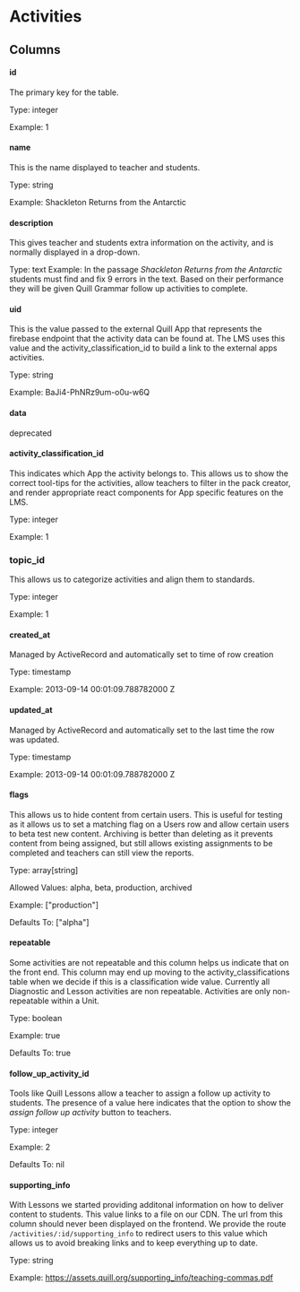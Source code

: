 # Activities

## Columns

#### id
The primary key for the table.

Type: integer 

Example: 1


#### name
This is the name displayed to teacher and students.

Type: string

Example: Shackleton Returns from the Antarctic


#### description 
This gives teacher and students extra information on the activity, and is normally displayed in a drop-down.

Type: text
Example: In the passage _Shackleton Returns from the Antarctic_ students must find and fix 9 errors in the text. Based on their performance they will be given Quill Grammar follow up activities to complete.

#### uid
This is the value passed to the external Quill App that represents the firebase endpoint that the activity data can be found at. The LMS uses this value and the activity_classification_id to build a link to the external apps activities.

Type: string

Example:  BaJi4-PhNRz9um-o0u-w6Q

#### data
deprecated

#### activity_classification_id
This indicates which App the activity belongs to. This allows us to show the correct tool-tips for the activities, allow teachers to filter in the pack creator, and render appropriate react components for App specific features on the LMS.

Type: integer

Example: 1

### topic_id
This allows us to categorize activities and align them to standards.

Type: integer

Example: 1

#### created_at
Managed by ActiveRecord and automatically set to time of row creation

Type: timestamp

Example: 2013-09-14 00:01:09.788782000 Z

#### updated_at
Managed by ActiveRecord and automatically set to the last time the row was updated.

Type: timestamp

Example: 2013-09-14 00:01:09.788782000 Z

#### flags
This allows us to hide content from certain users. This is useful for testing as it allows us to set a matching flag on a Users row and allow certain users to beta test new content. Archiving is better than deleting as it prevents content from being assigned, but still allows existing assignments to be completed and teachers can still view the reports.

Type: array[string]

Allowed Values: alpha, beta, production, archived

Example: ["production"]

Defaults To: ["alpha"]

#### repeatable
Some activities are not repeatable and this column helps us indicate that on the front end. This column may end up moving to the activity_classifications table when we decide if this is a classification wide value. Currently all Diagnostic and Lesson activities are non repeatable. Activities are only non-repeatable within a Unit.

Type: boolean

Example: true

Defaults To: true

#### follow_up_activity_id
Tools like Quill Lessons allow a teacher to assign a follow up activity to students. The presence of a value here indicates that the option to show the _assign follow up activity_ button to teachers.

Type: integer

Example: 2

Defaults To: nil

#### supporting_info
With Lessons we started providing additonal information on how to deliver content to students. This value links to a file on our CDN. The url from this column should never been displayed on the frontend. We provide the route ```/activities/:id/supporting_info``` to redirect users to this value which allows us to avoid breaking links and to keep everything up to date. 

Type: string

Example: https://assets.quill.org/supporting_info/teaching-commas.pdf
